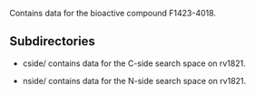 Contains data for the bioactive compound F1423-4018.

## Subdirectories

- cside/ contains data for the C-side search space on rv1821.

- nside/ contains data for the N-side search space on rv1821.


